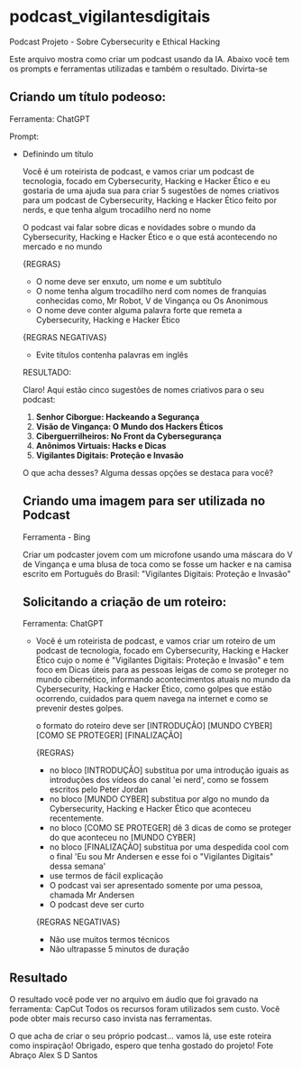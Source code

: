 # podcast_vigilantesdigitais
Podcast Projeto - Sobre Cybersecurity e Ethical Hacking

Este arquivo mostra como criar um podcast usando da IA. Abaixo você tem os prompts e ferramentas utilizadas e também o resultado. Divirta-se

## Criando um título podeoso:
Ferramenta: ChatGPT

Prompt:
- Definindo um título
    
    Você é um roteirista de podcast, e vamos criar um podcast de tecnologia, focado em Cybersecurity, Hacking e Hacker Ético e eu gostaria de uma ajuda sua para criar 5 sugestões
    de nomes criativos para um podcast de Cybersecurity, Hacking e Hacker Ético feito por nerds, e que tenha algum trocadilho nerd no nome
    
    O podcast vai falar sobre dicas e novidades sobre o mundo da Cybersecurity, Hacking e Hacker Ético e o que está acontecendo no mercado e no mundo
    
    {REGRAS}
    
    - O nome deve ser enxuto, um nome e um subtítulo
    - O nome tenha algum trocadilho nerd com nomes de franquias conhecidas como, Mr Robot, V de Vingança ou Os Anonimous
    - O nome deve conter alguma palavra forte que remeta a Cybersecurity, Hacking e Hacker Ético
    
    {REGRAS NEGATIVAS}
    
    - Evite títulos contenha palavras em inglês
    
    RESULTADO:
    
    Claro! Aqui estão cinco sugestões de nomes criativos para o seu podcast:
    
    1. **Senhor Ciborgue: Hackeando a Segurança**
    2. **Visão de Vingança: O Mundo dos Hackers Éticos**
    3. **Ciberguerrilheiros: No Front da Cybersegurança**
    4. **Anônimos Virtuais: Hacks e Dicas**
    5. **Vigilantes Digitais: Proteção e Invasão**
    
    O que acha desses? Alguma dessas opções se destaca para você?

  ## Criando uma imagem para ser utilizada no Podcast
  Ferramenta - Bing

  Criar um podcaster jovem com um microfone usando uma máscara do V de Vingança e uma blusa de toca como se fosse um hacker e na camisa escrito em Português do Brasil: "Vigilantes Digitais: Proteção e Invasão"

  ## Solicitando a criação de um roteiro:
  Ferramenta: ChatGPT
  
  - Você é um roteirista de podcast, e vamos criar um  roteiro de um podcast de tecnologia, focado em Cybersecurity, Hacking e Hacker Ético cujo o nome é "Vigilantes Digitais: Proteção e Invasão" e tem foco em Dicas úteis para as pessoas leigas de como se proteger no mundo cibernético, informando acontecimentos atuais no mundo da Cybersecurity, Hacking e Hacker Ético, como golpes que estão ocorrendo, cuidados para quem navega na internet e como se prevenir destes golpes.
    
    o formato do roteiro deve ser
    [INTRODUÇÃO]
    [MUNDO CYBER]
    [COMO SE PROTEGER]
    [FINALIZAÇÃO]
    
    {REGRAS}
    
    - no bloco [INTRODUÇÃO] substitua por uma introdução iguais as introduções dos vídeos do canal 'ei nerd', como se fossem escritos pelo Peter Jordan
    - no bloco [MUNDO CYBER] substitua por algo no mundo da Cybersecurity, Hacking e Hacker Ético que aconteceu recentemente.
    - no bloco [COMO SE PROTEGER] dê 3 dicas de como se proteger do que aconteceu no [MUNDO CYBER]
    - no bloco [FINALIZAÇÃO] substitua por uma despedida cool com o final 'Eu sou Mr Andersen e esse foi o "Vigilantes Digitais" dessa semana'
    - use termos de fácil explicação
    - O podcast vai ser apresentado somente por uma pessoa, chamada Mr Andersen
    - O podcast deve ser curto
    
    {REGRAS NEGATIVAS}
    
    - Não use muitos termos técnicos
    - Não ultrapasse 5 minutos de duração

## Resultado
O resultado você pode ver no arquivo em áudio que foi gravado na ferramenta: CapCut
Todos os recursos foram utilizados sem custo. Você pode obter mais recurso caso invista nas ferramentas.

O que acha de criar o seu próprio podcast... vamos lá, use este roteira como inspiração!
Obrigado, espero que tenha gostado do projeto!
Fote Abraço
Alex S D Santos


  
